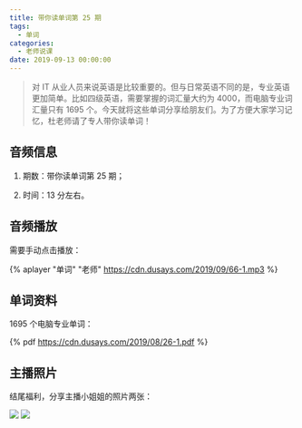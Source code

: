 ```yaml
---
title: 带你读单词第 25 期
tags:
  - 单词
categories:
  - 老师说课
date: 2019-09-13 00:00:00
---
```


> 对 IT 从业人员来说英语是比较重要的。但与日常英语不同的是，专业英语更加简单。比如四级英语，需要掌握的词汇量大约为 4000，而电脑专业词汇量只有 1695 个。今天就将这些单词分享给朋友们。为了方便大家学习记忆，杜老师请了专人带你读单词！

<!-- more -->

## 音频信息

1. 期数：带你读单词第 25 期；

2. 时间：13 分左右。

## 音频播放

需要手动点击播放：

{% aplayer "单词" "老师" https://cdn.dusays.com/2019/09/66-1.mp3 %}

## 单词资料

1695 个电脑专业单词：

{% pdf https://cdn.dusays.com/2019/08/26-1.pdf %}

## 主播照片

结尾福利，分享主播小姐姐的照片两张：

![](https://cdn.dusays.com/2019/09/66-1.jpg)
![](https://cdn.dusays.com/2019/09/66-2.jpg)